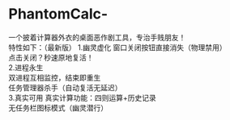 # PhantomCalc-
一个披着计算器外衣的桌面恶作剧工具，专治手贱朋友！  
特性如下：（最新版）
1.幽灵虚化
   窗口关闭按钮直接消失（物理禁用）  
   点击关闭？秒速原地复活！  
2.进程永生  
   双进程互相监控，结束即重生  
   任务管理器杀手（自动复活无延迟）  
3.真实可用
   真实计算功能：四则运算+历史记录  
   无任务栏图标模式（幽灵潜行）  
